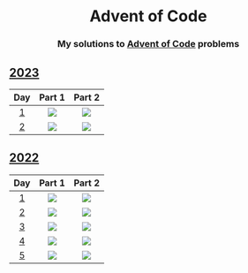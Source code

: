 
<div align="center">
    <h1>Advent of Code</h1>
    <h3>My solutions to <a href="https://www.adventofcode.com">Advent of Code</a> problems</h3>
</div>

## [2023](https://www.adventofcode.com/2023)

|                   Day                    |                   Part 1                    |                   Part 2                    |
|:----------------------------------------:|:-------------------------------------------:|:-------------------------------------------:|
| [1](https://adventofcode.com/2023/day/1) | [![](img/python.png)](2023/python/day01.py) | [![](img/python.png)](2023/python/day01.py) |
| [2](https://adventofcode.com/2023/day/2) | [![](img/python.png)](2023/python/day02.py) | [![](img/python.png)](2023/python/day02.py) |

## [2022](https://www.adventofcode.com/2022)

|                   Day                    |                   Part 1                    |                   Part 2                    |
|:----------------------------------------:|:-------------------------------------------:|:-------------------------------------------:|
| [1](https://adventofcode.com/2022/day/1) | [![](img/python.png)](2022/python/day01.py) | [![](img/python.png)](2022/python/day01.py) |
| [2](https://adventofcode.com/2022/day/2) | [![](img/python.png)](2022/python/day02.py) | [![](img/python.png)](2022/python/day02.py) |
| [3](https://adventofcode.com/2022/day/3) | [![](img/python.png)](2022/python/day03.py) | [![](img/python.png)](2022/python/day03.py) |
| [4](https://adventofcode.com/2022/day/4) | [![](img/python.png)](2022/python/day04.py) | [![](img/python.png)](2022/python/day04.py) |
| [5](https://adventofcode.com/2022/day/5) | [![](img/python.png)](2022/python/day05.py) | [![](img/python.png)](2022/python/day05.py) |
